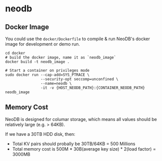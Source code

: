 # neodb

## Docker Image
You could use the `docker/Dockerfile` to compile & run NeoDB's docker image for development or demo run.

```
cd docker
# build the docker image, name it as `neodb_image`
docker build -t neodb_image .

# Start a container on privileges mode
sudo docker run --cap-add=SYS_PTRACE \
                --security-opt seccomp=unconfined \
                --name=neodb \
                -it -v {HOST_NEODB_PATH}:{CONTAINER_NEODB_PATH} neodb_image

```


## Memory Cost
NeoDB is designed for columar storage, which means all values should be relatively large (e.g. > 64KB).

If we have a 30TB HDD disk, then:
- Total KV pairs should probally be 30TB/64KB = 500 Millions
- Total memory cost is 500M * 30B(average key size) * 2(load factor) = 3000MB
